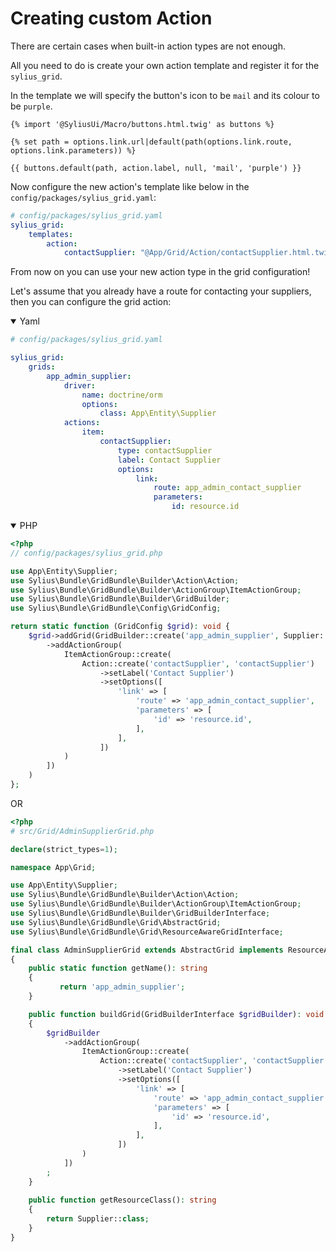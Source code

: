 Creating custom Action
======================

There are certain cases when built-in action types are not enough.

All you need to do is create your own action template and register it
for the `sylius_grid`.

In the template we will specify the button's icon to be `mail` and its
colour to be `purple`.

```twig
{% import '@SyliusUi/Macro/buttons.html.twig' as buttons %}

{% set path = options.link.url|default(path(options.link.route, options.link.parameters)) %}

{{ buttons.default(path, action.label, null, 'mail', 'purple') }}
```

Now configure the new action's template like below in the
`config/packages/sylius_grid.yaml`:

```yaml
# config/packages/sylius_grid.yaml
sylius_grid:
    templates:
        action:
            contactSupplier: "@App/Grid/Action/contactSupplier.html.twig"
```

From now on you can use your new action type in the grid configuration!

Let's assume that you already have a route for contacting your
suppliers, then you can configure the grid action:

<details open><summary>Yaml</summary>

```yaml
# config/packages/sylius_grid.yaml

sylius_grid:
    grids:
        app_admin_supplier:
            driver:
                name: doctrine/orm
                options:
                    class: App\Entity\Supplier
            actions:
                item:
                    contactSupplier:
                        type: contactSupplier
                        label: Contact Supplier
                        options:
                            link:
                                route: app_admin_contact_supplier
                                parameters:
                                    id: resource.id
```

</details>

<details open><summary>PHP</summary>

```php
<?php
// config/packages/sylius_grid.php

use App\Entity\Supplier;
use Sylius\Bundle\GridBundle\Builder\Action\Action;
use Sylius\Bundle\GridBundle\Builder\ActionGroup\ItemActionGroup;
use Sylius\Bundle\GridBundle\Builder\GridBuilder;
use Sylius\Bundle\GridBundle\Config\GridConfig;

return static function (GridConfig $grid): void {
    $grid->addGrid(GridBuilder::create('app_admin_supplier', Supplier::class)
        ->addActionGroup(
            ItemActionGroup::create(
                Action::create('contactSupplier', 'contactSupplier')
                    ->setLabel('Contact Supplier')
                    ->setOptions([
                        'link' => [
                            'route' => 'app_admin_contact_supplier',
                            'parameters' => [
                                'id' => 'resource.id',
                            ],
                        ],
                    ])
            )
        ])
    )
};
```

OR

```php
<?php
# src/Grid/AdminSupplierGrid.php

declare(strict_types=1);

namespace App\Grid;

use App\Entity\Supplier;
use Sylius\Bundle\GridBundle\Builder\Action\Action;
use Sylius\Bundle\GridBundle\Builder\ActionGroup\ItemActionGroup;
use Sylius\Bundle\GridBundle\Builder\GridBuilderInterface;
use Sylius\Bundle\GridBundle\Grid\AbstractGrid;
use Sylius\Bundle\GridBundle\Grid\ResourceAwareGridInterface;

final class AdminSupplierGrid extends AbstractGrid implements ResourceAwareGridInterface
{
    public static function getName(): string
    {
           return 'app_admin_supplier';
    }

    public function buildGrid(GridBuilderInterface $gridBuilder): void
    {
        $gridBuilder
            ->addActionGroup(
                ItemActionGroup::create(
                    Action::create('contactSupplier', 'contactSupplier')
                        ->setLabel('Contact Supplier')
                        ->setOptions([
                            'link' => [
                                'route' => 'app_admin_contact_supplier',
                                'parameters' => [
                                    'id' => 'resource.id',
                                ],
                            ],
                        ])
                )
            ])
        ;    
    }
    
    public function getResourceClass(): string
    {
        return Supplier::class;
    }
}
```

</details>
